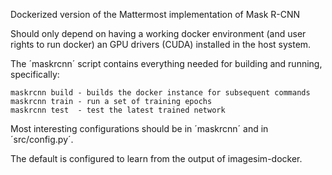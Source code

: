 Dockerized version of the Mattermost implementation of Mask R-CNN

Should only depend on having a working docker environment (and user
rights to run docker) an GPU drivers (CUDA) installed in the host
system.

The ´maskrcnn´ script contains everything needed for building and running, specifically:

    maskrcnn build - builds the docker instance for subsequent commands
    maskrcnn train - run a set of training epochs
    maskrcnn test  - test the latest trained network

Most interesting configurations should be in ´maskrcnn´ and in ´src/config.py´.

The default is configured to learn from the output of imagesim-docker.
